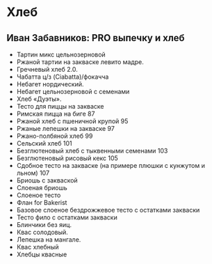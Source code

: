 # Хлеб

## Иван Забавников: PRO выпечку и хлеб

* Тартин микс цельнозерновой 
* Ржаной тартии на закваске левито мадре. 
* Гречневый хлеб 2.0.
* Чабатта ц/з (Ciabatta)/фокачча 
* Небагет нордический. 
* Небагет цельнозерновой с семенами 
* Хлеб «Дуэты». 
* Тесто для пиццы на закваске 
* Римская пицца на биге 87
* Ржаной хлеб с пшеничной крупой 95
* Ржаные лепешки на закваске 97
* Ржано-полбяной хлеб 99
* Сельский хлеб 101
* Безглютеновый хлеб с тыквенными семенами 103
* Безглютеновый рисовый кекс 105
* Сдобное тесто на закваске (на примере плюшки с кунжутом и льном) 107
* Бриошь с закваской 
* Слоеная бриошь 
* Слоеное тесто 
* Флан for Bakerist 
* Базовое слоеное бездрожжевое тесто с остатками закваски 
* Тесто фило с остатками закваски 
* Блинчики без яиц.
* Квас солодовый. 
* Лепешка на мангале. 
* Квас хлебный 
* Хлебцы квасные 